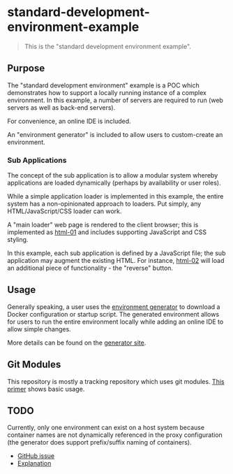 <!--- Version 1.0.1 -->

# standard-development-environment-example

> This is the "standard development environment example".

## Purpose

The "standard development environment" example is a POC which demonstrates how to support a locally running instance of a complex environment. In this example, a number of servers are required to run (web servers as well as back-end servers).

For convenience, an online IDE is included.

An "environment generator" is included to allow users to custom-create an environment.

### Sub Applications

The concept of the sub application is to allow a modular system whereby applications are loaded dynamically (perhaps by availability or user roles).

While a simple application loader is implemented in this example, the entire system has a non-opinionated approach to loaders. Put simply, any HTML/JavaScript/CSS loader can work.

A "main loader" web page is rendered to the client browser; this is implemented as [html-01](https://github.com/hal313/html-01) and includes supporting JavaScript and CSS styling.

In this example, each sub application is defined by a JavaScript file; the sub application may augment the existing HTML. For instance, [html-02](https://github.com/hal313/html-02) will load an additional piece of functionality - the "reverse" button.

## Usage

Generally speaking, a user uses the [environment generator](https://hal313.github.io/dev-env/) to download a Docker configuration or startup script. The generated environment allows for users to run the entire environment locally while adding an online IDE to allow simple changes.

More details can be found on the [generator site](https://github.com/hal313/dev-env#usage).

## Git Modules

This repository is mostly a tracking repository which uses git modules. [This primer](https://www.vogella.com/tutorials/GitSubmodules/article.html#creating-repositories-with-submodules) shows basic usage.

## TODO
Currently, only one environment can exist on a host system because container names are not dynamically referenced in the proxy configuration (the generator does support prefix/suffix naming of containers).

- [GitHub issue](https://github.com/hal313/reverse-proxy/issues/1)
- [Explanation](https://github.com/hal313/dev-env#todo)
